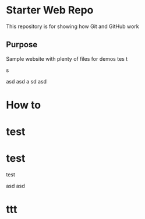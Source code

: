 # Starter Web Repo

This repository is for showing how Git and GitHub work

## Purpose

Sample website with plenty of files for demos
tes
t

s

asd
asd
a
sd
asd
# How to

# test

# test

test

asd
asd
# ttt
